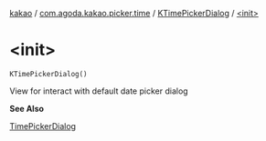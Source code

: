 [kakao](../../index.md) / [com.agoda.kakao.picker.time](../index.md) / [KTimePickerDialog](index.md) / [&lt;init&gt;](./-init-.md)

# &lt;init&gt;

`KTimePickerDialog()`

View for interact with default date picker dialog

**See Also**

[TimePickerDialog](https://developer.android.com/reference/android/app/TimePickerDialog.html)

